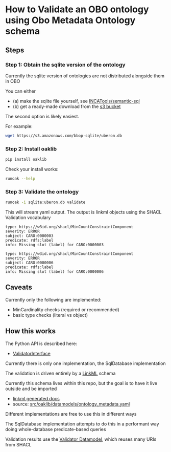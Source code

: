 # How to Validate an OBO ontology using Obo Metadata Ontology schema

## Steps

### Step 1: Obtain the sqlite version of the ontology

Currently the sqlite version of ontologies are not distributed alongside them in OBO

You can either

 - (a) make the sqlite file yourself, see [INCATools/semantic-sql](https://github.com/INCATools/semantic-sql)
 - (b) get a ready-made download from the [s3 bucket](https://s3.amazonaws.com/bbop-sqlite/)

The second option is likely easiest.

For example:

```bash
wget https://s3.amazonaws.com/bbop-sqlite/uberon.db
```

### Step 2: Install oaklib

```bash
pip install oaklib
```

Check your install works:

```bash
runoak --help
```

### Step 3: Validate the ontology


```bash
runoak -i sqlite:uberon.db validate
```

This will stream yaml output. The output is linkml objects using the SHACL Validation vocabulary

```
type: https://w3id.org/shacl/MinCountConstraintComponent
severity: ERROR
subject: CARO:0000003
predicate: rdfs:label
info: Missing slot (label) for CARO:0000003

type: https://w3id.org/shacl/MinCountConstraintComponent
severity: ERROR
subject: CARO:0000006
predicate: rdfs:label
info: Missing slot (label) for CARO:0000006
```


## Caveats

Currently only the following are implemented:

* MinCardinality checks (required or recommended)
* basic type checks (literal vs object)

## How this works

The Python API is described here:

 - [ValidatorInterface](https://incatools.github.io/ontology-access-kit/interfaces/validator.html)

Currently there is only one implementation, the SqlDatabase implementation

The validation is driven entirely by a [LinkML](https://linkml.io) schema

Currently this schema lives within this repo, but the goal is to have it live outside and be imported

- [linkml generated docs](https://incatools.github.io/ontology-access-kit/datamodels/ontology-metadata/index.html)
- source: [src/oaklib/datamodels/ontology_metadata.yaml](https://github.com/INCATools/ontology-access-kit/blob/main/src/oaklib/datamodels/ontology_metadata.yaml)

Different implementations are free to use this in different ways

The SqlDatabase implementation attempts to do this in a performant way doing whole-database predicate-based queries

Validation results use the [Validator Datamodel](https://incatools.github.io/ontology-access-kit/datamodels/validation), which reuses many URIs from SHACL
